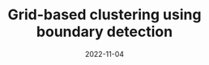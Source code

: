---
title: "Grid-based clustering using boundary detection"
collection: publications
permalink: /publication/paper-9_2022-11-04
date: 2022-11-04
venue: 'Entropy'
link: 'https://www.mdpi.com/1099-4300/24/11/1606'
paperurl: '/files/paper-9_2022-11-04/paper.pdf'
code: '/files/paper-9_2022-11-04/cite.bib'
github: 'https://github.com/Du-Team/GCDB'
citation: 'Mingjing Du<sup>*</sup>, Fuyu Wu. Grid-based clustering using boundary detection. <i>Entropy</i>, 2022, 24(11): 1606.'
---